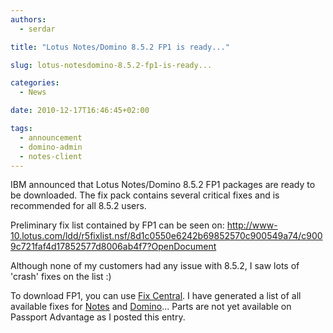 ```yaml
---
authors:
  - serdar

title: "Lotus Notes/Domino 8.5.2 FP1 is ready..."

slug: lotus-notesdomino-8.5.2-fp1-is-ready...

categories:
  - News

date: 2010-12-17T16:46:45+02:00

tags:
  - announcement
  - domino-admin
  - notes-client
---
```


IBM announced that Lotus Notes/Domino 8.5.2 FP1 packages are ready to be downloaded. The fix pack contains several critical fixes and is recommended for all 8.5.2 users.
<!-- more -->
Preliminary fix list contained by FP1 can be seen on:
<http://www-10.lotus.com/ldd/r5fixlist.nsf/8d1c0550e6242b69852570c900549a74/c9009c721faf4d17852577d8006ab4f7?OpenDocument>

Although none of my customers had any issue with 8.5.2, I saw lots of 'crash' fixes on the list :)

To download FP1, you can use [Fix Central](http://www-933.ibm.com/support/fixcentral/). I have generated a list of all available fixes for [Notes](http://www-933.ibm.com/support/fixcentral/swg/quickorder?parent=ibm~Lotus&product=ibm/Lotus/Lotus+Notes&release=8.5.2.0&platform=All&function=recommended&source=fc) and [Domino](http://www-933.ibm.com/support/fixcentral/swg/quickorder?parent=ibm~Lotus&product=ibm/Lotus/Lotus+Domino&release=8.5.2.0&platform=All&function=recommended&source=fc)... Parts are not yet available on Passport Advantage as I posted this entry.
